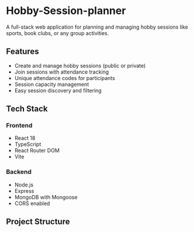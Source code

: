 # Hobby-Session-planner


A full-stack web application for planning and managing hobby sessions like sports, book clubs, or any group activities.

## Features

- Create and manage hobby sessions (public or private)
- Join sessions with attendance tracking
- Unique attendance codes for participants
- Session capacity management
- Easy session discovery and filtering

## Tech Stack

### Frontend
- React 18
- TypeScript
- React Router DOM
- Vite

### Backend
- Node.js
- Express
- MongoDB with Mongoose
- CORS enabled

## Project Structure

